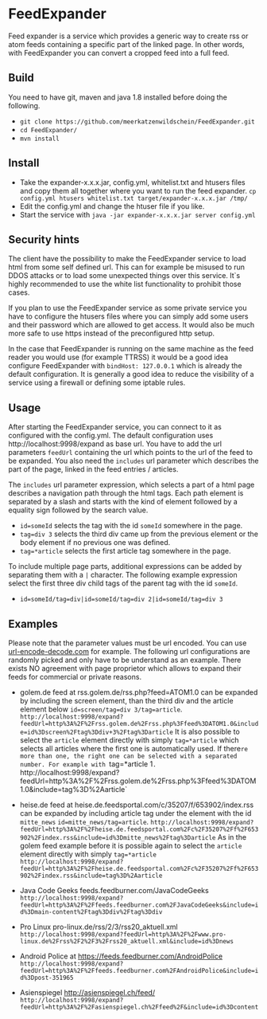 # FeedExpander
Feed expander is a service which provides a generic way to create rss or atom feeds containing a specific part of the linked page. In other words, with FeedExpander you can convert a cropped feed into a full feed.  

## Build
You need to have git, maven and java 1.8 installed before doing the following.
  * `git clone https://github.com/meerkatzenwildschein/FeedExpander.git` 
  * `cd FeedExpander/` 
  * `mvn install` 

## Install
 * Take the expander-x.x.x.jar, config.yml, whitelist.txt and htusers files and copy them all together where you want to run the feed expander. `cp config.yml htusers whitelist.txt target/expander-x.x.x.jar /tmp/`
 * Edit the config.yml and change the htuser file if you like. 
 * Start the service with `java -jar expander-x.x.x.jar server config.yml`

## Security hints
  The client have the possibility to make the FeedExpander service to load html from some self defined url. This can for example be misused to run DDOS attacks or to load some unexpected things over this service. It`s highly recommended to use the white list functionality to prohibit those cases.
  
  If you plan to use the FeedExpander service as some private service you have to configure the htusers files where you can simply add some users and their password which are allowed to get access. It would also be much more safe to use https instead of the preconfigured http setup.
  
  In the case that FeedExpander is running on the same machine as the feed reader you would use (for example TTRSS) it would be a good idea configure FeedExpander with `bindHost: 127.0.0.1` which is already the default configuration. 
It is generally a good idea to reduce the visibility of a service using a firewall or defining some iptable rules.  
  
## Usage
  After starting the FeedExpander service, you can connect to it as configured with the config.yml. The
  default configuration uses http://localhost:9998/expand as base url. You have to add the url parameters `feedUrl` 
  containing the url which points to the url of the feed to be expanded. You also need the `includes` url parameter
  which describes the part of the page, linked in the feed entries / articles.
  
  The `includes` url parameter expression, which selects a part of a html page describes a navigation path through the
  html tags. Each path element is separated by a slash and starts with the kind of element followed by a equality sign 
  followed by the search value.
  
  * `id=someId` selects the tag with the id `someId` somewhere in the page.
  * `tag=div 3` selects the third div came up from the previous element or the body element if no previous one was defined.
  * `tag=*article` selects the first article tag somewhere in the page.
  
  To include multiple page parts, additional expressions can be added by separating them with a `|` character. The following example expression select the first three div child tags of the parent tag with the id `someId`.
  
  * `id=someId/tag=div|id=someId/tag=div 2|id=someId/tag=div 3`
  
## Examples
  Please note that the parameter values must be url encoded. You can use [url-encode-decode.com](http://www.url-encode-decode.com) for example. The following url configurations are randomly picked and only have to be understand as an example. There exists NO agreement with page proprietor which allows to expand their feeds for commercial or private reasons. 

  * golem.de feed at rss.golem.de/rss.php?feed=ATOM1.0 can be expanded by including the screen element, than the third div and the article element below `id=screen/tag=div 3/tag=article`.
    `http://localhost:9998/expand?feedUrl=http%3A%2F%2Frss.golem.de%2Frss.php%3Ffeed%3DATOM1.0&include=id%3Dscreen%2Ftag%3Ddiv+3%2Ftag%3Darticle`
  It is also possible to select the `article` element directly with simply `tag=*article` which selects all articles where the first one is automatically used. If there`re more than
  one, the right one can be selected with a separated number. For example with `tag=*article 1`.
    `http://localhost:9998/expand?feedUrl=http%3A%2F%2Frss.golem.de%2Frss.php%3Ffeed%3DATOM1.0&include=tag%3D%2Aarticle`
    
  * heise.de feed at heise.de.feedsportal.com/c/35207/f/653902/index.rss can be expanded by including article tag under the element with the id `mitte_news` `id=mitte_news/tag=article`.
    `http://localhost:9998/expand?feedUrl=http%3A%2F%2Fheise.de.feedsportal.com%2Fc%2F35207%2Ff%2F653902%2Findex.rss&include=id%3Dmitte_news%2Ftag%3Darticle`
  As in the golem feed example before it is possible again to select the `article` element directly with simply `tag=*article`
    `http://localhost:9998/expand?feedUrl=http%3A%2F%2Fheise.de.feedsportal.com%2Fc%2F35207%2Ff%2F653902%2Findex.rss&include=tag%3D%2Aarticle`
    
  * Java Code Geeks feeds.feedburner.com/JavaCodeGeeks
  `http://localhost:9998/expand?feedUrl=http%3A%2F%2Ffeeds.feedburner.com%2FJavaCodeGeeks&include=id%3Dmain-content%2Ftag%3Ddiv%2Ftag%3Ddiv`
  
  * Pro Linux pro-linux.de/rss/2/3/rss20_aktuell.xml
  `http://localhost:9998/expand?feedUrl=http%3A%2F%2Fwww.pro-linux.de%2Frss%2F2%2F3%2Frss20_aktuell.xml&include=id%3Dnews`
  
  * Android Police at https://feeds.feedburner.com/AndroidPolice
  `http://localhost:9998/expand?feedUrl=http%3A%2F%2Ffeeds.feedburner.com%2FAndroidPolice&include=id%3Dpost-351965`
  
  * Asienspiegel http://asienspiegel.ch/feed/
  `http://localhost:9998/expand?feedUrl=http%3A%2F%2Fasienspiegel.ch%2Ffeed%2F&include=id%3Dcontent`
  
